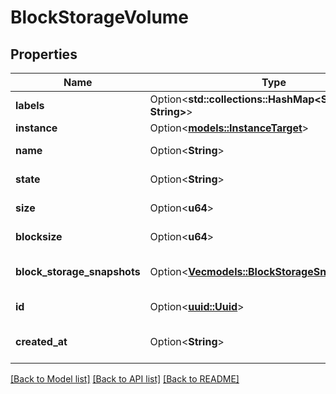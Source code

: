 # BlockStorageVolume

## Properties

Name | Type | Description | Notes
------------ | ------------- | ------------- | -------------
**labels** | Option<**std::collections::HashMap<String, String>**> |  | [optional]
**instance** | Option<[**models::InstanceTarget**](instance-target.md)> |  | [optional]
**name** | Option<**String**> | Volume name | [optional]
**state** | Option<**String**> | Volume state | [optional][readonly]
**size** | Option<**u64**> | Volume size | [optional]
**blocksize** | Option<**u64**> | Volume block size | [optional][readonly]
**block_storage_snapshots** | Option<[**Vec<models::BlockStorageSnapshotTarget>**](block-storage-snapshot-target.md)> | Volume snapshots, if any | [optional]
**id** | Option<[**uuid::Uuid**](uuid::Uuid.md)> | Volume ID | [optional][readonly]
**created_at** | Option<**String**> | Volume creation date | [optional][readonly]

[[Back to Model list]](../README.md#documentation-for-models) [[Back to API list]](../README.md#documentation-for-api-endpoints) [[Back to README]](../README.md)


